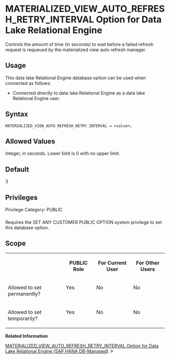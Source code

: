 <!-- loio054a74ba291840e7bb01d3bc9588f1a2 -->

# MATERIALIZED\_VIEW\_AUTO\_REFRESH\_RETRY\_INTERVAL Option for Data Lake Relational Engine

Controls the amount of time \(in seconds\) to wait before a failed refresh request is requeued by the materialized view auto refresh manager.



<a name="loio054a74ba291840e7bb01d3bc9588f1a2__section_nnn_jnr_znb"/>

## Usage

This data lake Relational Engine database option can be used when connected as follows:

-   Connected directly to data lake Relational Engine as a data lake Relational Engine user.



<a name="loio054a74ba291840e7bb01d3bc9588f1a2__mv_auto_refresh_interval_syntax1"/>

## Syntax

```
MATERIALIZED_VIEW_AUTO_REFRESH_RETRY_INTERVAL = <value>;
```



<a name="loio054a74ba291840e7bb01d3bc9588f1a2__mv_auto_refresh_interval_values1"/>

## Allowed Values

Integer, in seconds. Lower limit is 0 with no upper limit.



<a name="loio054a74ba291840e7bb01d3bc9588f1a2__mv_auto_refresh_interval_default1"/>

## Default

3



<a name="loio054a74ba291840e7bb01d3bc9588f1a2__mv_auto_refresh_interval_priv1"/>

## Privileges

Privilege Category: PUBLIC



### 

Requires the SET ANY CUSTOMER PUBLIC OPTION system privilege to set this database option.



<a name="loio054a74ba291840e7bb01d3bc9588f1a2__mv_auto_refresh_interval_scope1"/>

## Scope


<table>
<tr>
<th valign="top">

 

</th>
<th valign="top">

PUBLIC Role

</th>
<th valign="top">

For Current User

</th>
<th valign="top">

For Other Users

</th>
</tr>
<tr>
<td valign="top">

Allowed to set permanently?

</td>
<td valign="top">

Yes

</td>
<td valign="top">

No

</td>
<td valign="top">

No

</td>
</tr>
<tr>
<td valign="top">

Allowed to set temporarily?

</td>
<td valign="top">

Yes

</td>
<td valign="top">

No

</td>
<td valign="top">

No

</td>
</tr>
</table>

**Related Information**  


[MATERIALIZED_VIEW_AUTO_REFRESH_RETRY_INTERVAL Option for Data Lake Relational Engine (SAP HANA DB-Managed)](https://help.sap.com/viewer/a898e08b84f21015969fa437e89860c8/2023_4_QRC/en-US/01b1d2db6b4441a2a33b49e83e17187e.html "Controls the amount of time (in seconds) to wait before a failed refresh request is requeued by the materialized view auto refresh manager.") :arrow_upper_right:

